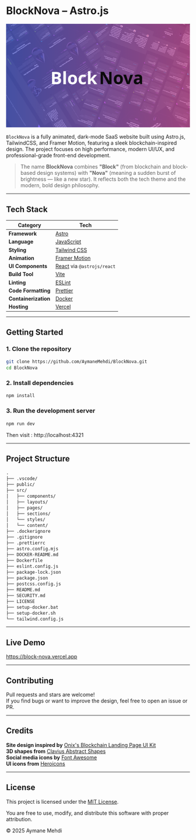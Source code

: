 # BlockNova – Astro.js

![logo](./public/REAMDE/image.png)

```BlockNova``` is a fully animated, dark-mode SaaS website built using Astro.js, TailwindCSS, and Framer Motion, featuring a sleek blockchain-inspired design. The project focuses on high performance, modern UI/UX, and professional-grade front-end development.

> The name **BlockNova** combines **"Block"** (from blockchain and block-based design systems) with **"Nova"** (meaning a sudden burst of brightness — like a new star). It reflects both the tech theme and the modern, bold design philosophy.
---
## Tech Stack

| Category             | Tech                                                                                   |
| -------------------- | -------------------------------------------------------------------------------------- |
| **Framework**        | [Astro](https://astro.build/)                                                          |
| **Language**         | [JavaScript](https://developer.mozilla.org/en-US/docs/Web/JavaScript)                  |
| **Styling**          | [Tailwind CSS](https://tailwindcss.com/)                                               |
| **Animation**        | [Framer Motion](https://www.framer.com/motion/)                                        |
| **UI Components**    | [React](https://reactjs.org/) via `@astrojs/react`                                     |
| **Build Tool**       | [Vite](https://vitejs.dev/)                                                            |
| **Linting**          | [ESLint](https://eslint.org/)                                                          |
| **Code Formatting**  | [Prettier](https://prettier.io/)                                                       |
| **Containerization** | [Docker](https://www.docker.com/)                                                      |
| **Hosting**          | [Vercel](https://vercel.com/) |
---

## Getting Started

### 1. Clone the repository

```bash
git clone https://github.com/AymaneMehdi/BlockNova.git
cd BlockNova
```

### 2. Install dependencies

```powershell
npm install
```

### 3. Run the development server

```powershell
npm run dev
```

Then visit : http://localhost:4321

---

## Project Structure
```
.
├── .vscode/
├── public/  
├── src/
│   ├── components/
│   ├── layouts/
│   ├── pages/
│   ├── sections/
│   └── styles/
│   └── content/
├── .dockerignore
├── .gitignore
├── .prettierrc
├── astro.config.mjs
├── DOCKER-README.md
├── Dockerfile
├── eslint.config.js
├── package-lock.json
├── package.json
├── postcss.config.js
├── README.md
├── SECURITY.md
├── LICENSE
├── setup-docker.bat
├── setup-docker.sh
└── tailwind.config.js
```
---

## Live Demo
 
https://block-nova.vercel.app

---

## Contributing

Pull requests and stars are welcome!  
If you find bugs or want to improve the design, feel free to open an issue or PR.

---

## Credits

**Site design inspired by** [Onix's Blockchain Landing Page UI Kit](https://ui8.net/ui8/products/onix-blockchain-landing-page-ui-design-kit)  
**3D shapes from** [Clavius Abstract Shapes](https://ui8.net/ui8/products/onix-blockchain-landing-page-ui-design-kit)  
**Social media icons by** [Font Awesome](https://fontawesome.com/)  
**UI icons from** [Heroicons](https://heroicons.com/)    

---
## License

This project is licensed under the [MIT License](LICENSE).

You are free to use, modify, and distribute this software with proper attribution.

© 2025 Aymane Mehdi
